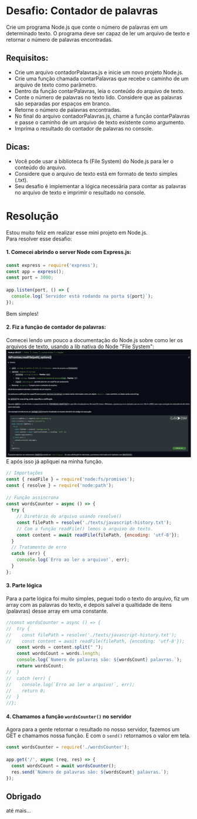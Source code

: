 # Desafio: Contador de palavras
Crie um programa Node.js que conte o número de palavras em um determinado texto. O programa deve ser capaz de ler um arquivo de texto e retornar o número de palavras encontradas.

## Requisitos:
- Crie um arquivo contadorPalavras.js e inicie um novo projeto Node.js.
- Crie uma função chamada contarPalavras que recebe o caminho de um arquivo de texto como parâmetro.
- Dentro da função contarPalavras, leia o conteúdo do arquivo de texto.
- Conte o número de palavras no texto lido. Considere que as palavras são separadas por espaços em branco.
- Retorne o número de palavras encontradas.
- No final do arquivo contadorPalavras.js, chame a função contarPalavras e passe o caminho de um arquivo de texto existente como argumento.
- Imprima o resultado do contador de palavras no console.

## Dicas:
- Você pode usar a biblioteca fs (File System) do Node.js para ler o conteúdo do arquivo.
- Considere que o arquivo de texto está em formato de texto simples (.txt).
- Seu desafio é implementar a lógica necessária para contar as palavras no arquivo de texto e imprimir o resultado no console.


# Resolução
Estou muito feliz em realizar esse mini projeto em Node.js.<br/>
Para resolver esse desafio:

#### 1. Comecei abrindo o server Node com Express.js:

```javascript
const express = require('express');
const app = express();
const port = 3000;

app.listen(port, () => {
  console.log(`Servidor está rodando na porta ${port}`);
});
```
Bem simples!

#### 2. Fiz a função de contador de palavras:
Comecei lendo um pouco a documentação do Node.js sobre como ler os arquivos de texto, usando a lib nativa do Node "File System":
![Documentação do Node](./assets/img-demo-nodeDoc.png)
E após isso já apliquei na minha função.

```javascript
// Importações
const { readFile } = require('node:fs/promises');
const { resolve } = require('node:path');

// Função assincrona
const wordsCounter = async () => {
  try {
    // Diretório do arquivo usando resolve()
    const filePath = resolve('./texts/javascript-history.txt');
    // Com a função readFile() lemos o arquivo de texto.
    const content = await readFile(filePath, {encoding: 'utf-8'});
  }
  // Tratamento de erro
  catch (err) {
    console.log(`Erro ao ler o arquivo!`, err);
  }
};
```

#### 3. Parte lógica
Para a parte lógica foi muito simples, peguei todo o texto do arquivo, fiz um array com as palavras do texto, e depois salvei a qualtidade de itens (palavras) desse array em uma constante.
```javascript
//const wordsCounter = async () => {
//  try {
//    const filePath = resolve('./texts/javascript-history.txt');
//    const content = await readFile(filePath, {encoding: 'utf-8'});
    const words = content.split(" ");
    const wordsCount = words.length;
    console.log(`Numero de palavras são: ${wordsCount} palavras.`);
    return wordsCount;
//  }
//  catch (err) {
//    console.log(`Erro ao ler o arquivo!`, err);
//    return 0;
//  }
//};
```

#### 4. Chamamos a função `wordsCounter()` no servidor
Agora para a gente retornar o resultado no nosso servidor, fazemos um GET e chamamos nossa função. E com o `send()` retornamos o valor em tela.

```javascript
const wordsCounter = require('./wordsCounter');

app.get('/', async (req, res) => {
  const wordsCount = await wordsCounter();
  res.send(`Número de palavras são: ${wordsCount} palavras.`);
});
```

## Obrigado
até mais...
